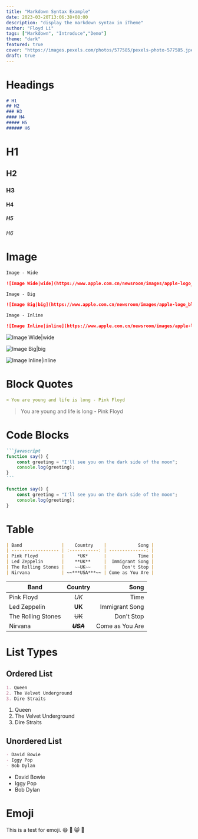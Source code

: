 ```yaml
---
title: "Markdown Syntax Example"
date: 2023-03-20T13:06:38+08:00
description: "display the markdown syntax in iTheme"
author: "Floyd Li"
tags: ["Markdown", "Introduce","Demo"]
theme: "dark"
featured: true
cover: "https://images.pexels.com/photos/577585/pexels-photo-577585.jpeg?auto=compress&cs=tinysrgb&w=1260&h=750&dpr=2"
draft: true
---
```


# Headings

```markdown
# H1
## H2
### H3
#### H4
##### H5
###### H6
```

# H1

## H2

### H3

#### H4

##### H5

###### H6


# Image

```markdown
Image - Wide

![Image Wide|wide](https://www.apple.com.cn/newsroom/images/apple-logo_black.jpg.landing-regular_2x.jpg)

Image - Big

![Image Big|big](https://www.apple.com.cn/newsroom/images/apple-logo_black.jpg.landing-regular_2x.jpg)

Image - Inline

![Image Inline|inline](https://www.apple.com.cn/newsroom/images/apple-logo_black.jpg.landing-regular_2x.jpg)
```

![Image Wide|wide](https://www.apple.com.cn/newsroom/images/apple-logo_black.jpg.landing-regular_2x.jpg)

![Image Big|big](https://www.apple.com.cn/newsroom/images/apple-logo_black.jpg.landing-regular_2x.jpg)

![Image Inline|inline](https://www.apple.com.cn/newsroom/images/apple-logo_black.jpg.landing-regular_2x.jpg)

# Block Quotes

```markdown
> You are young and life is long - Pink Floyd

```

> You are young and life is long - Pink Floyd

# Code Blocks

``````markdown
```javascript
function say() {
    const greeting = "I'll see you on the dark side of the moon";
    console.log(greeting);
}
```
``````

```javascript
function say() {
    const greeting = "I'll see you on the dark side of the moon";
    console.log(greeting);
}
```

# Table

```markdown
| Band               |    Country    |            Song |
| ------------------ | :-----------: | --------------: |
| Pink Floyd         |     *UK*      |            Time |
| Led Zeppelin       |    **UK**     |  Immigrant Song |
| The Rolling Stones |    ~~UK~~     |      Don't Stop |
| Nirvana            | ~~***USA***~~ | Come as You Are |
```

| Band               |    Country    |            Song |
| ------------------ | :-----------: | --------------: |
| Pink Floyd         |     *UK*      |            Time |
| Led Zeppelin       |    **UK**     |  Immigrant Song |
| The Rolling Stones |    ~~UK~~     |      Don't Stop |
| Nirvana            | ~~***USA***~~ | Come as You Are |

# List Types

## Ordered List

```markdown
1. Queen
2. The Velvet Underground
3. Dire Straits
```

1. Queen
2. The Velvet Underground
3. Dire Straits

## Unordered List

```markdown
- David Bowie
- Iggy Pop
- Bob Dylan
```

- David Bowie
- Iggy Pop
- Bob Dylan

# Emoji

This is a test for emoji.
:smile:
:see_no_evil:
:smile_cat:
:watermelon:
